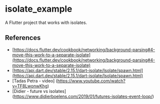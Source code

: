 # isolate_example

A Flutter project that works with isolates.

## References

- [https://docs.flutter.dev/cookbook/networking/background-parsing#4-move-this-work-to-a-separate-isolate](https://docs.flutter.dev/cookbook/networking/background-parsing#4-move-this-work-to-a-separate-isolate)
- [https://api.dart.dev/stable/2.15.1/dart-isolate/Isolate/spawn.html](https://api.dart.dev/stable/2.15.1/dart-isolate/Isolate/spawn.html)
- [Tadas Petra - video] (https://www.youtube.com/watch?v=TF8LwonwKhg)
- [Didier - future vs isolates] (https://www.didierboelens.com/2019/01/futures-isolates-event-loop/)
